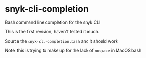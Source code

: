# snyk-cli-completion
Bash command line completion for the snyk CLI


This is the first revision, haven't tested it much.

Source the `snyk-cli-completion.bash` and it should work

Note: this is trying to make up for the lack of `nospace` in MacOS bash